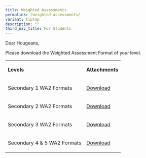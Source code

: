 ```yaml
---
title: Weighted Assessments
permalink: /weighted-assessments/
variant: tiptap
description: ""
third_nav_title: For Students
---
```

<p>Dear Hougeans,</p>
<p>Please download the Weighted Assessment Format of your level.&nbsp;</p>
<table>
<tbody>
<tr>
<td rowspan="1" colspan="1">
<p><strong>Levels</strong>
</p>
</td>
<td rowspan="1" colspan="1">
<p><strong>Attachments</strong>
</p>
</td>
</tr>
<tr>
<td rowspan="1" colspan="1">
<p>Secondary 1 WA2 Formats</p>
</td>
<td rowspan="1" colspan="1">
<p><a href="/files/Students/2024_Secondary_1_WA2_Format.pdf" rel="noopener noreferrer nofollow" target="_blank">Download</a>
</p>
</td>
</tr>
<tr>
<td rowspan="1" colspan="1">
<p>Secondary 2 WA2 Formats</p>
</td>
<td rowspan="1" colspan="1">
<p><a href="/files/Students/2024_Secondary_2_WA2_Format.pdf" rel="noopener noreferrer nofollow" target="_blank">Download</a>
</p>
</td>
</tr>
<tr>
<td rowspan="1" colspan="1">
<p>Secondary 3 WA2 Formats</p>
</td>
<td rowspan="1" colspan="1">
<p><a href="/files/Students/2024_Secondary_3_WA2_Format.pdf" rel="noopener noreferrer nofollow" target="_blank">Download</a>
</p>
</td>
</tr>
<tr>
<td rowspan="1" colspan="1">
<p>Secondary 4 &amp; 5 WA2 Formats</p>
</td>
<td rowspan="1" colspan="1">
<p><a href="/files/Students/2024_Secondary_4_5_WA2_Format.pdf" rel="noopener noreferrer nofollow" target="_blank">Download</a>
</p>
</td>
</tr>
</tbody>
</table>
<p>&nbsp;</p>
<p></p>
<p></p>